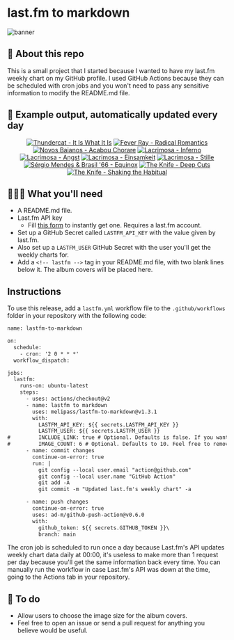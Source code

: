 # last.fm to markdown

![banner](banner.png)

## 🤖 About this repo
This is a small project that I started because I wanted to have my last.fm weekly chart on my GitHub profile. I used GitHub Actions because they can be scheduled with cron jobs and you won't need to pass any sensitive information to modify the README.md file.

## 🎵 Example output, automatically updated every day
<!-- lastfm -->
<p align="center"><a href="https://www.last.fm/music/Thundercat/It+Is+What+It+Is"><img src="https://lastfm.freetls.fastly.net/i/u/64s/3827c0e1ab025bddfc1b7533a711a1ed.jpg" title="Thundercat - It Is What It Is"></a> <a href="https://www.last.fm/music/Fever+Ray/Radical+Romantics"><img src="https://lastfm.freetls.fastly.net/i/u/64s/b1961a05a426c464b64532c54794c83b.jpg" title="Fever Ray - Radical Romantics"></a> <a href="https://www.last.fm/music/Novos+Baianos/Acabou+Chorare"><img src="https://lastfm.freetls.fastly.net/i/u/64s/04e10daff3151613e3245811c166b425.jpg" title="Novos Baianos - Acabou Chorare"></a> <a href="https://www.last.fm/music/Lacrimosa/Inferno"><img src="https://lastfm.freetls.fastly.net/i/u/64s/a4facbd97f716e4512ab06b2290f74c4.png" title="Lacrimosa - Inferno"></a> <a href="https://www.last.fm/music/Lacrimosa/Angst"><img src="https://lastfm.freetls.fastly.net/i/u/64s/365aec999a5e4c18a499af5d631e02ae.jpg" title="Lacrimosa - Angst"></a> <a href="https://www.last.fm/music/Lacrimosa/Einsamkeit"><img src="https://lastfm.freetls.fastly.net/i/u/64s/45094854fb3849729d29769f3ea97886.jpg" title="Lacrimosa - Einsamkeit"></a> <a href="https://www.last.fm/music/Lacrimosa/Stille"><img src="https://lastfm.freetls.fastly.net/i/u/64s/acb90877c2b24f0eb723063115f951c0.jpg" title="Lacrimosa - Stille"></a> <a href="https://www.last.fm/music/S%C3%A9rgio+Mendes+&+Brasil+%2766/Equinox"><img src="https://lastfm.freetls.fastly.net/i/u/64s/b87132d8a38b3eae36ec14ebfda30417.jpg" title="Sérgio Mendes & Brasil '66 - Equinox"></a> <a href="https://www.last.fm/music/The+Knife/Deep+Cuts"><img src="https://lastfm.freetls.fastly.net/i/u/64s/6c435df6ae44422c968542ef9d267944.png" title="The Knife - Deep Cuts"></a> <a href="https://www.last.fm/music/The+Knife/Shaking+the+Habitual"><img src="https://lastfm.freetls.fastly.net/i/u/64s/17e442acb6944d90bb4a169b8557f57e.png" title="The Knife - Shaking the Habitual"></a> </p>

          
## 👩🏽‍💻 What you'll need
* A README.md file.
* Last.fm API key
  * Fill [this form](https://www.last.fm/api/account/create) to instantly get one. Requires a last.fm account.
* Set up a GitHub Secret called ```LASTFM_API_KEY``` with the value given by last.fm.
* Also set up a ```LASTFM_USER``` GitHub Secret with the user you'll get the weekly charts for.
* Add a ```<!-- lastfm -->``` tag in your README.md file, with two blank lines below it. The album covers will be placed here.

## Instructions
To use this release, add a ```lastfm.yml``` workflow file to the ```.github/workflows``` folder in your repository with the following code:
```diff
name: lastfm-to-markdown

on:
  schedule:
    - cron: '2 0 * * *'
  workflow_dispatch:

jobs:
  lastfm:
    runs-on: ubuntu-latest
    steps:
      - uses: actions/checkout@v2
      - name: lastfm to markdown
        uses: melipass/lastfm-to-markdown@v1.3.1
        with:
          LASTFM_API_KEY: ${{ secrets.LASTFM_API_KEY }}
          LASTFM_USER: ${{ secrets.LASTFM_USER }}
#         INCLUDE_LINK: true # Optional. Defaults is false. If you want to include the link to the album page, set this to true.
#         IMAGE_COUNT: 6 # Optional. Defaults to 10. Feel free to remove this line if you want.
      - name: commit changes
        continue-on-error: true
        run: |
          git config --local user.email "action@github.com"
          git config --local user.name "GitHub Action"
          git add -A
          git commit -m "Updated last.fm's weekly chart" -a

      - name: push changes
        continue-on-error: true
        uses: ad-m/github-push-action@v0.6.0
        with:
          github_token: ${{ secrets.GITHUB_TOKEN }}\
          branch: main
```
The cron job is scheduled to run once a day because Last.fm's API updates weekly chart data daily at 00:00, it's useless to make more than 1 request per day because you'll get the same information back every time. You can manually run the workflow in case Last.fm's API was down at the time, going to the Actions tab in your repository.

## 🚧 To do
* Allow users to choose the image size for the album covers.
* Feel free to open an issue or send a pull request for anything you believe would be useful.
